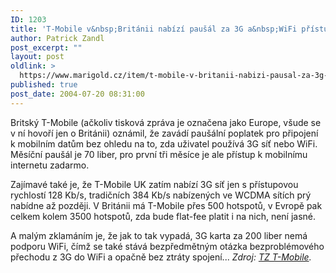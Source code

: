 ```yaml
---
ID: 1203
title: 'T-Mobile v&nbsp;Británii nabízí paušál za 3G a&nbsp;WiFi přístup'
author: Patrick Zandl
post_excerpt: ""
layout: post
oldlink: >
  https://www.marigold.cz/item/t-mobile-v-britanii-nabizi-pausal-za-3g-a-wifi-pristup
published: true
post_date: 2004-07-20 08:31:00
---
```

<p>
Britský T-Mobile (ačkoliv tisková zpráva je označena jako Europe, všude se v ní hovoří jen o Británii) oznámil, že zavádí paušální poplatek pro připojení k mobilním datům bez ohledu na to, zda uživatel používá 3G síť nebo WiFi. Měsíční paušál je 70 liber, pro první tři měsíce je ale přístup k mobilnímu internetu zadarmo. </p>

<p>
Zajímavé také je, že T-Mobile UK zatím nabízí 3G síť jen s přístupovou rychlostí 128 Kb/s, tradičních 384 Kb/s nabízených ve WCDMA sítích prý nabídne až později. V Británii má T-Mobile přes 500 hotspotů, v Evropě pak celkem kolem 3500 hotspotů, zda bude flat-fee platit i na nich, není jasné. </p>

<p>
A malým zklamáním je, že jak to tak vypadá, 3G karta za 200 liber nemá podporu WiFi, čímž se také stává bezpředmětným otázka bezproblémového přechodu z 3G do WiFi a opačně bez ztráty spojení...
<i>Zdroj: <a href="http://www.3g.co.uk/PR/July2004/8087.htm">TZ T-Mobile</a>.</i>
</p>
